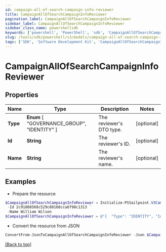 ```yaml
---
id: campaign-all-of-search-campaign-info-reviewer
title: CampaignAllOfSearchCampaignInfoReviewer
pagination_label: CampaignAllOfSearchCampaignInfoReviewer
sidebar_label: CampaignAllOfSearchCampaignInfoReviewer
sidebar_class_name: powershellsdk
keywords: ['powershell', 'PowerShell', 'sdk', 'CampaignAllOfSearchCampaignInfoReviewer', 'CampaignAllOfSearchCampaignInfoReviewer'] 
slug: /tools/sdk/powershell/v3/models/campaign-all-of-search-campaign-info-reviewer
tags: ['SDK', 'Software Development Kit', 'CampaignAllOfSearchCampaignInfoReviewer', 'CampaignAllOfSearchCampaignInfoReviewer']
---
```



# CampaignAllOfSearchCampaignInfoReviewer

## Properties

Name | Type | Description | Notes
------------ | ------------- | ------------- | -------------
**Type** |  **Enum** [  "GOVERNANCE_GROUP",    "IDENTITY" ] | The reviewer's DTO type. | [optional] 
**Id** | **String** | The reviewer's ID. | [optional] 
**Name** | **String** | The reviewer's name. | [optional] 

## Examples

- Prepare the resource
```powershell
$CampaignAllOfSearchCampaignInfoReviewer = Initialize-PSSailpoint.V3CampaignAllOfSearchCampaignInfoReviewer  -Type IDENTITY `
 -Id 2c91808568c529c60168cca6f90c1313 `
 -Name William Wilson
$CampaignAllOfSearchCampaignInfoReviewer = @"{  "Type": "IDENTITY", "Id": "2c91808568c529c60168cca6f90c1313", "Name": "William Wilson" }"@
```

- Convert the resource from JSON
```powershell
ConvertFrom-JsonToCampaignAllOfSearchCampaignInfoReviewer -Json $CampaignAllOfSearchCampaignInfoReviewer
```


[[Back to top]](#) 


